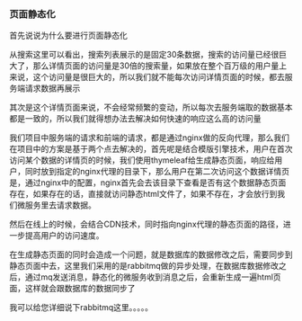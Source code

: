 ### 页面静态化

首先说说为什么要进行页面静态化

从搜索这里可以看出，搜索列表展示的是固定30条数据，搜索的访问量已经很巨大了，那么详情页面的访问量是30倍的搜索量，如果放在整个百万级的用户量上来说，这个访问量是很巨大的，所以我们就不能每次访问详情页面的时候，都去服务端请求数据再展示

其次是这个详情页面来说，不会经常频繁的变动，所以每次去服务端取的数据基本都是一致的，所以我们就得想办法去解决如何快速的响应这么高的访问量

我们项目中服务端的请求和前端的请求，都是通过nginx做的反向代理，那么我们在项目中的方案是基于两个点去解决的，首先呢是结合模版引擎技术，用户在首次访问某个数据的详情页的时候，我们使用thymeleaf给生成静态页面，响应给用户，同时放到指定的nginx代理的目录下，那么用户在第二次访问这个数据详情页是，通过nginx中的配置，nginx首先会去该目录下查看是否有这个数据静态页面存在，如果存在的话，直接就访问静态html文件了，如果不存在，才会放行到我们微服务里去请求数据。

然后在线上的时候，会结合CDN技术，同时指向nginx代理的静态页面的路径，进一步提高用户的访问速度。

在生成静态页面的同时会造成一个问题，就是数据库的数据修改之后，需要同步到静态页面中去，这里我们采用的是rabbitmq做的异步处理，在数据库数据修改之后，通过mq发送消息，静态化的微服务收到消息之后，会重新生成一遍html页面，这样就会跟数据库的数据同步了

我可以给您详细说下rabbitmq这里。。。。。

